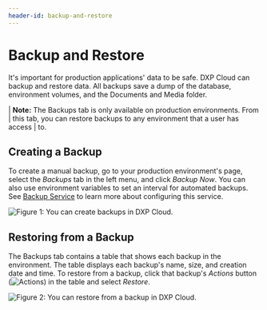 ```yaml
---
header-id: backup-and-restore
---
```


# Backup and Restore

It's important for production applications' data to be safe. DXP Cloud can 
backup and restore data. All backups save a dump of the database, environment 
volumes, and the Documents and Media folder. 

| **Note:** The Backups tab is only available on production environments. From 
| this tab, you can restore backups to any environment that a user has access 
| to. 

## Creating a Backup

To create a manual backup, go to your production environment's page, select the 
*Backups* tab in the left menu, and click *Backup Now*. You can also use 
environment variables to set an interval for automated backups. See 
[Backup Service](/docs/-/knowledge_base/dxp-cloud/backup-service) 
to learn more about configuring this service. 

![Figure 1: You can create backups in DXP Cloud.](../../images/backups.png)

## Restoring from a Backup

The Backups tab contains a table that shows each backup in the environment. The 
table displays each backup's name, size, and creation date and time. To restore 
from a backup, click that backup's *Actions* button 
(![Actions](../../images/icon-actions.png)) 
in the table and select *Restore*. 

![Figure 2: You can restore from a backup in DXP Cloud.](../../images/backup-restore.png)
